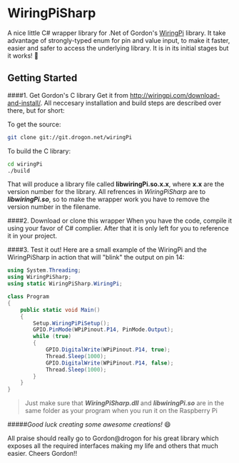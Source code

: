 WiringPiSharp
=============

A nice little C# wrapper library for .Net of Gordon's [WiringPi](http://wiringpi.com "WiringPi homepage") library.
It take advantage of strongly-typed enum for pin and value input, to make it faster, easier and safer to access the underlying library. It is in its initial stages but it works! 🙂

Getting Started
---------------

####1. Get Gordon's C library
   Get it from http://wiringpi.com/download-and-install/.
   All neccesary installation and build steps are described over there, but for short:

   To get the source:
```bash
git clone git://git.drogon.net/wiringPi
```
   To build the C library:
```bash
cd wiringPi
./build
```
   
   That will produce a library file called **libwiringPi.so.x.x**, where **x.x** are the version number for the library.
   All refrences in *WiringPiSharp* are to __*libwiringPi.so*__, so to make the wrapper work you have to remove the version number in the filename.

####2. Download or clone this wrapper
   When you have the code, compile it using your favor of C# complier. After that it is only left for you to reference it in your project.
   
####3. Test it out!
   Here are a small example of the WiringPi and the WiringPiSharp in action that will "blink" the output on pin 14:
   
```C#
using System.Threading;
using WiringPiSharp;
using static WiringPiSharp.WiringPi;

class Program
{
    public static void Main()
    {
        Setup.WiringPiPiSetup();
        GPIO.PinMode(WPiPinout.P14, PinMode.Output);
        while (true)
        {
            GPIO.DigitalWrite(WPiPinout.P14, true);
            Thread.Sleep(1000);
            GPIO.DigitalWrite(WPiPinout.P14, false);
            Thread.Sleep(1000);
        }
    }
}
   ```


> Just make sure that __*WiringPiSharp.dll*__ and __*libwiringPi.so*__ are in the same folder as your program when you run it on the Raspberry Pi
   
#####*Good luck creating some awesome creations!* 😄

All praise should really go to Gordon@drogon for his great library which exposes all the required interfaces making my life and others that much easier. Cheers Gordon!!
